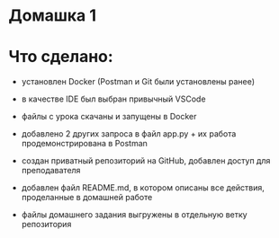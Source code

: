 # Домашка 1

# Что сделано:
* установлен Docker (Postman и Git были установлены ранее)
* в качестве IDE был выбран привычный VSCode

* файлы с урока скачаны и запущены в Docker
* добавлено 2 других запроса в файл app.py + их работа продемонстрирована в Postman

* создан приватный репозиторий на GitHub, добавлен доступ для преподавателя
* добавлен файл README.md, в котором описаны все действия, проделанные в домашней работе
* файлы домашнего задания выгружены в отдельную ветку репозитория
